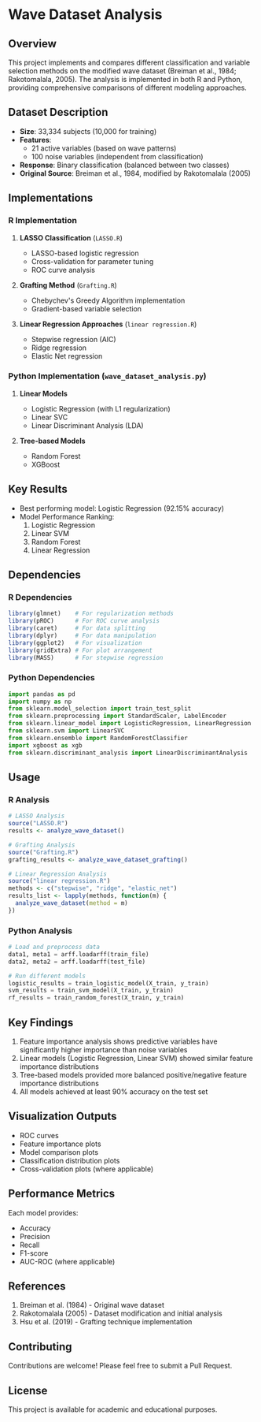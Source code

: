 # Wave Dataset Analysis 

## Overview
This project implements and compares different classification and variable selection methods on the modified wave dataset (Breiman et al., 1984; Rakotomalala, 2005). The analysis is implemented in both R and Python, providing comprehensive comparisons of different modeling approaches.

## Dataset Description
- **Size**: 33,334 subjects (10,000 for training)
- **Features**: 
  - 21 active variables (based on wave patterns)
  - 100 noise variables (independent from classification)
- **Response**: Binary classification (balanced between two classes)
- **Original Source**: Breiman et al., 1984, modified by Rakotomalala (2005)

## Implementations

### R Implementation
1. **LASSO Classification** (`LASSO.R`)
   - LASSO-based logistic regression
   - Cross-validation for parameter tuning
   - ROC curve analysis

2. **Grafting Method** (`Grafting.R`)
   - Chebychev's Greedy Algorithm implementation
   - Gradient-based variable selection

3. **Linear Regression Approaches** (`linear regression.R`)
   - Stepwise regression (AIC)
   - Ridge regression
   - Elastic Net regression

### Python Implementation (`wave_dataset_analysis.py`)
1. **Linear Models**
   - Logistic Regression (with L1 regularization)
   - Linear SVC
   - Linear Discriminant Analysis (LDA)

2. **Tree-based Models**
   - Random Forest
   - XGBoost

## Key Results
- Best performing model: Logistic Regression (92.15% accuracy)
- Model Performance Ranking:
  1. Logistic Regression
  2. Linear SVM
  3. Random Forest
  4. Linear Regression

## Dependencies

### R Dependencies
```R
library(glmnet)    # For regularization methods
library(pROC)      # For ROC curve analysis
library(caret)     # For data splitting
library(dplyr)     # For data manipulation
library(ggplot2)   # For visualization
library(gridExtra) # For plot arrangement
library(MASS)      # For stepwise regression
```

### Python Dependencies
```python
import pandas as pd
import numpy as np
from sklearn.model_selection import train_test_split
from sklearn.preprocessing import StandardScaler, LabelEncoder
from sklearn.linear_model import LogisticRegression, LinearRegression
from sklearn.svm import LinearSVC
from sklearn.ensemble import RandomForestClassifier
import xgboost as xgb
from sklearn.discriminant_analysis import LinearDiscriminantAnalysis
```

## Usage

### R Analysis
```R
# LASSO Analysis
source("LASSO.R")
results <- analyze_wave_dataset()

# Grafting Analysis
source("Grafting.R")
grafting_results <- analyze_wave_dataset_grafting()

# Linear Regression Analysis
source("linear regression.R")
methods <- c("stepwise", "ridge", "elastic_net")
results_list <- lapply(methods, function(m) {
  analyze_wave_dataset(method = m)
})
```

### Python Analysis
```python
# Load and preprocess data
data1, meta1 = arff.loadarff(train_file)
data2, meta2 = arff.loadarff(test_file)

# Run different models
logistic_results = train_logistic_model(X_train, y_train)
svm_results = train_svm_model(X_train, y_train)
rf_results = train_random_forest(X_train, y_train)
```

## Key Findings
1. Feature importance analysis shows predictive variables have significantly higher importance than noise variables
2. Linear models (Logistic Regression, Linear SVM) showed similar feature importance distributions
3. Tree-based models provided more balanced positive/negative feature importance distributions
4. All models achieved at least 90% accuracy on the test set

## Visualization Outputs
- ROC curves
- Feature importance plots
- Model comparison plots
- Classification distribution plots
- Cross-validation plots (where applicable)

## Performance Metrics
Each model provides:
- Accuracy
- Precision
- Recall
- F1-score
- AUC-ROC (where applicable)

## References
1. Breiman et al. (1984) - Original wave dataset
2. Rakotomalala (2005) - Dataset modification and initial analysis
3. Hsu et al. (2019) - Grafting technique implementation

## Contributing
Contributions are welcome! Please feel free to submit a Pull Request.

## License
This project is available for academic and educational purposes.

